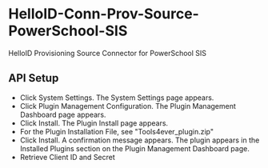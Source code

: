 # HelloID-Conn-Prov-Source-PowerSchool-SIS
HelloID Provisioning Source Connector for PowerSchool SIS

## API Setup
- Click System Settings. The System Settings page appears.
- Click Plugin Management Configuration. The Plugin Management Dashboard page appears.
- Click Install. The Plugin Install page appears.
- For the Plugin Installation File, see "Tools4ever_plugin.zip"
- Click Install. A confirmation message appears. The plugin appears in the Installed Plugins section on the Plugin Management Dashboard page.
- Retrieve Client ID and Secret
